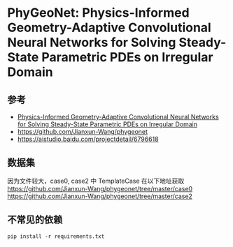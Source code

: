 # PhyGeoNet: Physics-Informed Geometry-Adaptive Convolutional Neural Networks for Solving Steady-State Parametric PDEs on Irregular Domain

## 参考

- [Physics-Informed Geometry-Adaptive Convolutional Neural Networks for Solving Steady-State Parametric PDEs on Irregular Domain](https://www.sciencedirect.com/science/article/pii/S0021999120308536?via%3Dihub)
- <https://github.com/Jianxun-Wang/phygeonet>
- <https://aistudio.baidu.com/projectdetail/6796618>

## 数据集

因为文件较大，case0, case2 中 TemplateCase 在以下地址获取
<https://github.com/Jianxun-Wang/phygeonet/tree/master/case0>
<https://github.com/Jianxun-Wang/phygeonet/tree/master/case2>

## 不常见的依赖

``` shell
pip install -r requirements.txt
```
